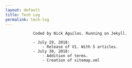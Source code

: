 ```yaml
---
layout: default
title: Tech Log
permalink: tech-log
---
```


				Coded by Nick Aguilos. Running on Jekyll.

				- July 29, 2018: 
					- Release of V1. With 5 articles. 
				- July 30, 2018: 
					- Addition of terms.
					- Creation of sitemap.xml

